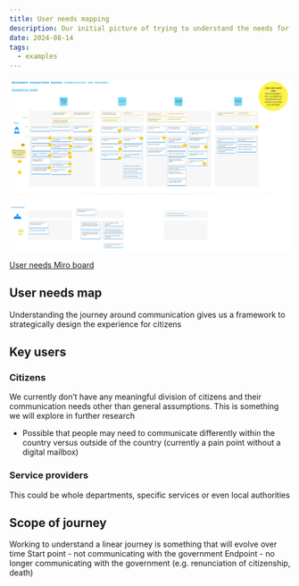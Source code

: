 ```yaml
---
title: User needs mapping
description: Our initial picture of trying to understand the needs for citizens connected to the channel
date: 2024-08-14
tags:
  - examples
---
```

![Graphic of a 3-panel layout](user-needs-map.jpg)

[User needs Miro board](https://miro.com/welcomeonboard/NVkydW5xNDhvVFh3ZHBQdW9qWHFxeU56MGxhRklXNFVPZ0hsQmZUVXhXeTVkT1k3MjVyN21XcFZYVUl2Z25pVHwzMDc0NDU3MzQ3NTkwNjk5ODAxfDI=?share_link_id=98136674020)
## User needs map
Understanding the journey around communication gives us a framework to strategically design the experience for citizens

## Key users
### Citizens
We currently don’t have any meaningful division of citizens and their communication needs other than general assumptions. This is something we will explore in further research
- Possible that people may need to communicate differently within the country versus outside of the country (currently a pain point without a digital mailbox)

### Service providers

This could be whole departments, specific services or even local authorities

## Scope of journey
Working to understand a linear journey is something that will evolve over time
Start point - not communicating with the government
Endpoint - no longer communicating with the government (e.g. renunciation of citizenship, death)
